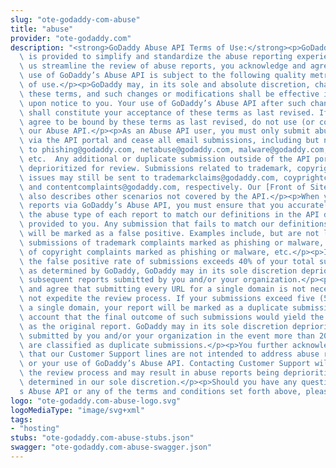 ```yaml
---
slug: "ote-godaddy-com-abuse"
title: "abuse"
provider: "ote-godaddy.com"
description: "<strong>GoDaddy Abuse API Terms of Use:</strong><p>GoDaddy’s Abuse API\
  \ is provided to simplify and standardize the abuse reporting experience. To help\
  \ us streamline the review of abuse reports, you acknowledge and agree that your\
  \ use of GoDaddy’s Abuse API is subject to the following quality metrics and terms\
  \ of use.</p><p>GoDaddy may, in its sole and absolute discretion, change or modify\
  \ these terms, and such changes or modifications shall be effective immediately\
  \ upon notice to you. Your use of GoDaddy’s Abuse API after such changes or modifications\
  \ shall constitute your acceptance of these terms as last revised. If you do not\
  \ agree to be bound by these terms as last revised, do not use (or continue to use)\
  \ our Abuse API.</p><p>As an Abuse API user, you must only submit abuse reports\
  \ via the API portal and cease all email submissions, including but not limited,\
  \ to phishing@godaddy.com, netabuse@godaddy.com, malware@godaddy.com, or spam@godaddy.com,\
  \ etc.  Any additional or duplicate submission outside of the API portal will be\
  \ deprioritized for review. Submissions related to trademark, copyright or content\
  \ issues may still be sent to trademarkclaims@godaddy.com, coyprightclaims@godaddy.com,\
  \ and contentcomplaints@godaddy.com, respectively. Our [Front of Site](https://supportcenter.godaddy.com/AbuseReport)\
  \ also describes other scenarios not covered by the API.</p><p>When you submit abuse\
  \ reports via GoDaddy’s Abuse API, you must ensure that you accurately categorize\
  \ the abuse type of each report to match our definitions in the API documentations\
  \ provided to you. Any submission that fails to match our definitions or is miscategorized\
  \ will be marked as a false positive. Examples include, but are not limited to,\
  \ submissions of trademark complaints marked as phishing or malware, or submissions\
  \ of copyright complaints marked as phishing or malware, etc.</p><p>If, at any time,\
  \ the false positive rate of submissions exceeds 40% of your total submissions,\
  \ as determined by GoDaddy, GoDaddy may in its sole discretion deprioritize any\
  \ subsequent reports submitted by you and/or your organization.</p><p>You acknowledge\
  \ and agree that submitting every URL for a single domain is not necessary and will\
  \ not expedite the review process. If your submissions exceed five (5) URLs for\
  \ a single domain, your report will be marked as a duplicate submission taking into\
  \ account that the final outcome of such submissions would yield the same result\
  \ as the original report. GoDaddy may in its sole discretion deprioritize reports\
  \ submitted by you and/or your organization in the event more than 20% of your submissions\
  \ are classified as duplicate submissions.</p><p>You further acknowledge and agree\
  \ that our Customer Support lines are not intended to address abuse reporting matters\
  \ or your use of GoDaddy’s Abuse API. Contacting Customer Support will not expedite\
  \ the review process and may result in abuse reports being deprioritized, to be\
  \ determined in our sole discretion.</p><p>Should you have any questions about GoDaddy’\
  s Abuse API or any of the terms and conditions set forth above, please contact abuseapisupport@godaddy.com.</p>"
logo: "ote-godaddy.com-abuse-logo.svg"
logoMediaType: "image/svg+xml"
tags:
- "hosting"
stubs: "ote-godaddy.com-abuse-stubs.json"
swagger: "ote-godaddy.com-abuse-swagger.json"
---
```


